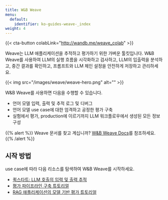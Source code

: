 ```yaml
---
title: W&B Weave
menu:
  default:
    identifier: ko-guides-weave-_index
weight: 4
---
```


{{< cta-button colabLink="http://wandb.me/weave_colab" >}}

Weave는 LLM 애플리케이션을 추적하고 평가하기 위한 가벼운 툴킷입니다. W&B Weave를 사용하여 LLM의 실행 흐름을 시각화하고 검사하고, LLM의 입출력을 분석하고, 중간 결과를 확인하고, 프롬프트와 LLM 체인 설정을 안전하게 저장하고 관리하세요.

{{< img src="/images/weave/weave-hero.png" alt="" >}}

W&B Weave를 사용하면 다음을 수행할 수 있습니다.
* 언어 모델 입력, 출력 및 추적 로그 및 디버그
* 언어 모델 use case에 대한 엄격하고 공정한 평가 구축
* 실험에서 평가, production에 이르기까지 LLM 워크플로우에서 생성된 모든 정보 구성

{{% alert %}}
Weave 문서를 찾고 계십니까? [W&B Weave Docs](https://weave-docs.wandb.ai/)를 참조하세요.
{{% /alert %}}

## 시작 방법
use case에 따라 다음 리소스를 탐색하여 W&B Weave를 시작하세요.

* [퀵스타트: LLM 호출의 입력 및 출력 추적](https://wandb.github.io/weave/quickstart)
* [평가 파이프라인 구축 튜토리얼](https://wandb.github.io/weave/tutorial-eval)
* [RAG 애플리케이션의 모델 기반 평가 튜토리얼](https://wandb.github.io/weave/tutorial-rag)

